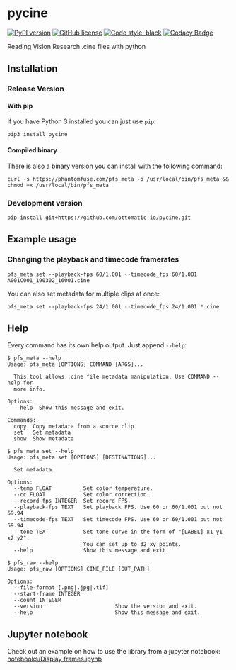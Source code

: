 # pycine

[![PyPI version](https://badge.fury.io/py/pycine.svg)](https://pypi.org/project/pycine/)
[![GitHub license](https://img.shields.io/github/license/OTTOMATIC-IO/pyphantom.svg)](https://github.com/OTTOMATIC-IO/pyphantom/blob/master/LICENSE)
[![Code style: black](https://img.shields.io/badge/code%20style-black-000000.svg)](https://github.com/ambv/black)
[![Codacy Badge](https://api.codacy.com/project/badge/Grade/42cbb1d8fd0d4be99d802206c83b7b29)](https://app.codacy.com/app/OTTOMATIC/pycine?utm_source=github.com&utm_medium=referral&utm_content=OTTOMATIC-IO/pycine&utm_campaign=Badge_Grade_Dashboard)

Reading Vision Research .cine files with python


## Installation

### Release Version

#### With pip
If you have Python 3 installed you can just use `pip`:
```
pip3 install pycine
```

#### Compiled binary
There is also a binary version you can install with the following command:
```
curl -s https://phantomfuse.com/pfs_meta -o /usr/local/bin/pfs_meta && chmod +x /usr/local/bin/pfs_meta
```


### Development version

```
pip install git+https://github.com/ottomatic-io/pycine.git
```

## Example usage

### Changing the playback and timecode framerates
```
pfs_meta set --playback-fps 60/1.001 --timecode_fps 60/1.001 A001C001_190302_16001.cine
```

You can also set metadata for multiple clips at once:
```
pfs_meta set --playback-fps 24/1.001 --timecode_fps 24/1.001 *.cine
```

## Help
Every command has its own help output. Just append `--help`:

```
$ pfs_meta --help
Usage: pfs_meta [OPTIONS] COMMAND [ARGS]...

  This tool allows .cine file metadata manipulation. Use COMMAND --help for
  more info.

Options:
  --help  Show this message and exit.

Commands:
  copy  Copy metadata from a source clip
  set   Set metadata
  show  Show metadata
```


```
$ pfs_meta set --help
Usage: pfs_meta set [OPTIONS] [DESTINATIONS]...

  Set metadata

Options:
  --temp FLOAT          Set color temperature.
  --cc FLOAT            Set color correction.
  --record-fps INTEGER  Set record FPS.
  --playback-fps TEXT   Set playback FPS. Use 60 or 60/1.001 but not 59.94
  --timecode-fps TEXT   Set timecode FPS. Use 60 or 60/1.001 but not 59.94
  --tone TEXT           Set tone curve in the form of "[LABEL] x1 y1 x2 y2".
                        You can set up to 32 xy points.
  --help                Show this message and exit.
```


```
$ pfs_raw --help
Usage: pfs_raw [OPTIONS] CINE_FILE [OUT_PATH]

Options:
  --file-format [.png|.jpg|.tif]
  --start-frame INTEGER
  --count INTEGER
  --version                       Show the version and exit.
  --help                          Show this message and exit.
```


## Jupyter notebook

Check out an example on how to use the library from a jupyter notebook:
[notebooks/Display frames.ipynb](notebooks/Display%20frames.ipynb)
